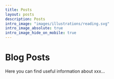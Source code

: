```yaml
---
title: Posts
layout: posts
description: Posts
intro_image: "images/illustrations/reading.svg"
intro_image_absolute: true
intro_image_hide_on_mobile: true
---
```


# Blog Posts 

Here you can find useful information about xxx...
